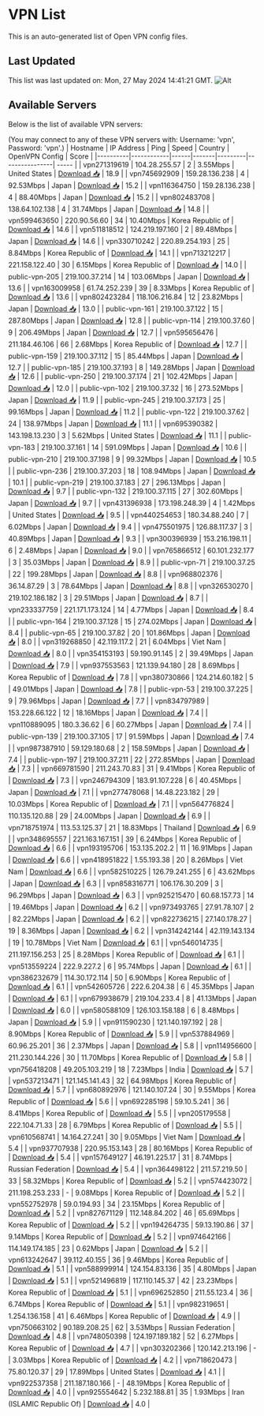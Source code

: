 # VPN List

This is an auto-generated list of Open VPN config files.

## Last Updated

This list was last updated on: Mon, 27 May 2024 14:41:21 GMT.
![Alt](https://repobeats.axiom.co/api/embed/186b98318ef1479477931607c1ad7d823f12451f.svg "Repobeats analytics image")

## Available Servers

Below is the list of available VPN servers:

(You may connect to any of these VPN servers with: Username: 'vpn', Password: 'vpn'.)
| Hostname | IP Address | Ping | Speed | Country | OpenVPN Config | Score |
|----------|------------|------|-------|---------|----------------| ----- |
| vpn271319619 | 104.28.255.57 | 2 | 3.55Mbps | United States | [Download 📥](./configs/server_0_US.ovpn) | 18.9 |
| vpn745692909 | 159.28.136.238 | 4 | 92.53Mbps | Japan | [Download 📥](./configs/server_1_JP.ovpn) | 15.2 |
| vpn116364750 | 159.28.136.238 | 4 | 88.40Mbps | Japan | [Download 📥](./configs/server_2_JP.ovpn) | 15.2 |
| vpn802483708 | 138.64.102.138 | 4 | 31.74Mbps | Japan | [Download 📥](./configs/server_3_JP.ovpn) | 14.8 |
| vpn599463650 | 220.90.56.60 | 34 | 10.40Mbps | Korea Republic of | [Download 📥](./configs/server_4_KR.ovpn) | 14.6 |
| vpn511818512 | 124.219.197.160 | 2 | 89.48Mbps | Japan | [Download 📥](./configs/server_5_JP.ovpn) | 14.6 |
| vpn330710242 | 220.89.254.193 | 25 | 8.84Mbps | Korea Republic of | [Download 📥](./configs/server_6_KR.ovpn) | 14.1 |
| vpn713212217 | 221.158.122.40 | 30 | 6.15Mbps | Korea Republic of | [Download 📥](./configs/server_7_KR.ovpn) | 14.0 |
| public-vpn-205 | 219.100.37.214 | 14 | 103.06Mbps | Japan | [Download 📥](./configs/server_8_JP.ovpn) | 13.6 |
| vpn163009958 | 61.74.252.239 | 39 | 8.33Mbps | Korea Republic of | [Download 📥](./configs/server_9_KR.ovpn) | 13.6 |
| vpn802423284 | 118.106.216.84 | 12 | 23.82Mbps | Japan | [Download 📥](./configs/server_10_JP.ovpn) | 13.0 |
| public-vpn-161 | 219.100.37.122 | 15 | 287.80Mbps | Japan | [Download 📥](./configs/server_11_JP.ovpn) | 12.8 |
| public-vpn-114 | 219.100.37.60 | 9 | 206.49Mbps | Japan | [Download 📥](./configs/server_12_JP.ovpn) | 12.7 |
| vpn595656476 | 211.184.46.106 | 66 | 2.68Mbps | Korea Republic of | [Download 📥](./configs/server_13_KR.ovpn) | 12.7 |
| public-vpn-159 | 219.100.37.112 | 15 | 85.44Mbps | Japan | [Download 📥](./configs/server_14_JP.ovpn) | 12.7 |
| public-vpn-185 | 219.100.37.193 | 8 | 149.28Mbps | Japan | [Download 📥](./configs/server_15_JP.ovpn) | 12.6 |
| public-vpn-250 | 219.100.37.174 | 21 | 102.42Mbps | Japan | [Download 📥](./configs/server_16_JP.ovpn) | 12.0 |
| public-vpn-102 | 219.100.37.32 | 16 | 273.52Mbps | Japan | [Download 📥](./configs/server_17_JP.ovpn) | 11.9 |
| public-vpn-245 | 219.100.37.173 | 25 | 99.16Mbps | Japan | [Download 📥](./configs/server_18_JP.ovpn) | 11.2 |
| public-vpn-122 | 219.100.37.62 | 24 | 138.97Mbps | Japan | [Download 📥](./configs/server_19_JP.ovpn) | 11.1 |
| vpn695390382 | 143.198.13.230 | 3 | 5.62Mbps | United States | [Download 📥](./configs/server_20_US.ovpn) | 11.1 |
| public-vpn-183 | 219.100.37.161 | 14 | 591.09Mbps | Japan | [Download 📥](./configs/server_21_JP.ovpn) | 10.6 |
| public-vpn-210 | 219.100.37.198 | 9 | 99.32Mbps | Japan | [Download 📥](./configs/server_22_JP.ovpn) | 10.5 |
| public-vpn-236 | 219.100.37.203 | 18 | 108.94Mbps | Japan | [Download 📥](./configs/server_23_JP.ovpn) | 10.1 |
| public-vpn-219 | 219.100.37.183 | 27 | 296.13Mbps | Japan | [Download 📥](./configs/server_24_JP.ovpn) | 9.7 |
| public-vpn-132 | 219.100.37.115 | 27 | 302.60Mbps | Japan | [Download 📥](./configs/server_25_JP.ovpn) | 9.7 |
| vpn431396938 | 173.198.248.39 | 4 | 1.42Mbps | United States | [Download 📥](./configs/server_26_US.ovpn) | 9.5 |
| vpn440254653 | 180.34.88.240 | 7 | 6.02Mbps | Japan | [Download 📥](./configs/server_27_JP.ovpn) | 9.4 |
| vpn475501975 | 126.88.117.37 | 3 | 40.89Mbps | Japan | [Download 📥](./configs/server_28_JP.ovpn) | 9.3 |
| vpn300396939 | 153.216.198.11 | 6 | 2.48Mbps | Japan | [Download 📥](./configs/server_29_JP.ovpn) | 9.0 |
| vpn765866512 | 60.101.232.177 | 3 | 35.03Mbps | Japan | [Download 📥](./configs/server_30_JP.ovpn) | 8.9 |
| public-vpn-71 | 219.100.37.25 | 22 | 199.28Mbps | Japan | [Download 📥](./configs/server_31_JP.ovpn) | 8.8 |
| vpn968802376 | 36.14.87.29 | 3 | 78.64Mbps | Japan | [Download 📥](./configs/server_32_JP.ovpn) | 8.8 |
| vpn326530270 | 219.102.186.182 | 3 | 29.51Mbps | Japan | [Download 📥](./configs/server_33_JP.ovpn) | 8.7 |
| vpn233337759 | 221.171.173.124 | 14 | 4.77Mbps | Japan | [Download 📥](./configs/server_34_JP.ovpn) | 8.4 |
| public-vpn-164 | 219.100.37.128 | 15 | 274.02Mbps | Japan | [Download 📥](./configs/server_35_JP.ovpn) | 8.4 |
| public-vpn-65 | 219.100.37.82 | 20 | 101.86Mbps | Japan | [Download 📥](./configs/server_36_JP.ovpn) | 8.0 |
| vpn319268850 | 42.119.117.2 | 21 | 6.04Mbps | Viet Nam | [Download 📥](./configs/server_37_VN.ovpn) | 8.0 |
| vpn354153193 | 59.190.91.145 | 2 | 39.49Mbps | Japan | [Download 📥](./configs/server_38_JP.ovpn) | 7.9 |
| vpn937553563 | 121.139.94.180 | 28 | 8.69Mbps | Korea Republic of | [Download 📥](./configs/server_39_KR.ovpn) | 7.8 |
| vpn380730866 | 124.214.60.182 | 5 | 49.01Mbps | Japan | [Download 📥](./configs/server_40_JP.ovpn) | 7.8 |
| public-vpn-53 | 219.100.37.225 | 9 | 79.96Mbps | Japan | [Download 📥](./configs/server_41_JP.ovpn) | 7.7 |
| vpn834797989 | 153.228.66.122 | 12 | 18.16Mbps | Japan | [Download 📥](./configs/server_42_JP.ovpn) | 7.4 |
| vpn110889095 | 180.3.36.62 | 6 | 60.27Mbps | Japan | [Download 📥](./configs/server_43_JP.ovpn) | 7.4 |
| public-vpn-139 | 219.100.37.105 | 17 | 91.59Mbps | Japan | [Download 📥](./configs/server_44_JP.ovpn) | 7.4 |
| vpn987387910 | 59.129.180.68 | 2 | 158.59Mbps | Japan | [Download 📥](./configs/server_45_JP.ovpn) | 7.4 |
| public-vpn-197 | 219.100.37.211 | 22 | 272.85Mbps | Japan | [Download 📥](./configs/server_46_JP.ovpn) | 7.3 |
| vpn669781590 | 211.243.70.83 | 31 | 9.41Mbps | Korea Republic of | [Download 📥](./configs/server_47_KR.ovpn) | 7.3 |
| vpn246794309 | 183.91.107.228 | 6 | 40.45Mbps | Japan | [Download 📥](./configs/server_48_JP.ovpn) | 7.1 |
| vpn277478068 | 14.48.223.182 | 29 | 10.03Mbps | Korea Republic of | [Download 📥](./configs/server_49_KR.ovpn) | 7.1 |
| vpn564776824 | 110.135.120.88 | 29 | 24.00Mbps | Japan | [Download 📥](./configs/server_50_JP.ovpn) | 6.9 |
| vpn718751974 | 113.53.125.37 | 21 | 18.83Mbps | Thailand | [Download 📥](./configs/server_51_TH.ovpn) | 6.9 |
| vpn348695557 | 221.163.167.151 | 39 | 6.24Mbps | Korea Republic of | [Download 📥](./configs/server_52_KR.ovpn) | 6.6 |
| vpn193195706 | 153.135.202.2 | 11 | 16.91Mbps | Japan | [Download 📥](./configs/server_53_JP.ovpn) | 6.6 |
| vpn418951822 | 1.55.193.38 | 20 | 8.26Mbps | Viet Nam | [Download 📥](./configs/server_54_VN.ovpn) | 6.6 |
| vpn582510225 | 126.79.241.255 | 6 | 43.62Mbps | Japan | [Download 📥](./configs/server_55_JP.ovpn) | 6.3 |
| vpn858316771 | 106.176.30.209 | 3 | 96.29Mbps | Japan | [Download 📥](./configs/server_56_JP.ovpn) | 6.3 |
| vpn925215470 | 60.68.157.73 | 14 | 19.46Mbps | Japan | [Download 📥](./configs/server_57_JP.ovpn) | 6.2 |
| vpn973493765 | 27.91.78.107 | 2 | 82.22Mbps | Japan | [Download 📥](./configs/server_58_JP.ovpn) | 6.2 |
| vpn822736215 | 27.140.178.27 | 19 | 8.36Mbps | Japan | [Download 📥](./configs/server_59_JP.ovpn) | 6.2 |
| vpn314242144 | 42.119.143.134 | 19 | 10.78Mbps | Viet Nam | [Download 📥](./configs/server_60_VN.ovpn) | 6.1 |
| vpn546014735 | 211.197.156.253 | 25 | 8.28Mbps | Korea Republic of | [Download 📥](./configs/server_61_KR.ovpn) | 6.1 |
| vpn513559224 | 222.9.227.2 | 6 | 95.74Mbps | Japan | [Download 📥](./configs/server_62_JP.ovpn) | 6.1 |
| vpn386232679 | 114.30.172.114 | 50 | 6.90Mbps | Korea Republic of | [Download 📥](./configs/server_63_KR.ovpn) | 6.1 |
| vpn542605726 | 222.6.204.38 | 6 | 45.35Mbps | Japan | [Download 📥](./configs/server_64_JP.ovpn) | 6.1 |
| vpn679938679 | 219.104.233.4 | 8 | 41.13Mbps | Japan | [Download 📥](./configs/server_65_JP.ovpn) | 6.0 |
| vpn580588109 | 126.103.158.188 | 6 | 8.48Mbps | Japan | [Download 📥](./configs/server_66_JP.ovpn) | 5.9 |
| vpn911590230 | 121.140.197.192 | 28 | 8.90Mbps | Korea Republic of | [Download 📥](./configs/server_67_KR.ovpn) | 5.9 |
| vpn537884969 | 60.96.25.201 | 36 | 2.37Mbps | Japan | [Download 📥](./configs/server_68_JP.ovpn) | 5.8 |
| vpn114956600 | 211.230.144.226 | 30 | 11.70Mbps | Korea Republic of | [Download 📥](./configs/server_69_KR.ovpn) | 5.8 |
| vpn756418208 | 49.205.103.219 | 18 | 7.23Mbps | India | [Download 📥](./configs/server_70_IN.ovpn) | 5.7 |
| vpn537213471 | 121.145.141.43 | 32 | 64.98Mbps | Korea Republic of | [Download 📥](./configs/server_71_KR.ovpn) | 5.7 |
| vpn680892976 | 121.140.107.24 | 30 | 9.55Mbps | Korea Republic of | [Download 📥](./configs/server_72_KR.ovpn) | 5.6 |
| vpn692285198 | 59.10.5.241 | 36 | 8.41Mbps | Korea Republic of | [Download 📥](./configs/server_73_KR.ovpn) | 5.5 |
| vpn205179558 | 222.104.71.33 | 28 | 6.79Mbps | Korea Republic of | [Download 📥](./configs/server_74_KR.ovpn) | 5.5 |
| vpn610568741 | 14.164.27.241 | 30 | 9.05Mbps | Viet Nam | [Download 📥](./configs/server_75_VN.ovpn) | 5.4 |
| vpn937707938 | 220.95.153.143 | 28 | 80.16Mbps | Korea Republic of | [Download 📥](./configs/server_76_KR.ovpn) | 5.4 |
| vpn157649127 | 46.191.225.17 | 31 | 8.74Mbps | Russian Federation | [Download 📥](./configs/server_77_RU.ovpn) | 5.4 |
| vpn364498122 | 211.57.219.50 | 33 | 58.32Mbps | Korea Republic of | [Download 📥](./configs/server_78_KR.ovpn) | 5.2 |
| vpn574423072 | 211.198.253.233 | - | 9.08Mbps | Korea Republic of | [Download 📥](./configs/server_79_KR.ovpn) | 5.2 |
| vpn552752978 | 59.0.194.93 | 34 | 23.15Mbps | Korea Republic of | [Download 📥](./configs/server_80_KR.ovpn) | 5.2 |
| vpn827671129 | 112.148.84.202 | 46 | 65.69Mbps | Korea Republic of | [Download 📥](./configs/server_81_KR.ovpn) | 5.2 |
| vpn194264735 | 59.13.190.86 | 37 | 9.14Mbps | Korea Republic of | [Download 📥](./configs/server_82_KR.ovpn) | 5.2 |
| vpn974642166 | 114.149.174.185 | 23 | 0.62Mbps | Japan | [Download 📥](./configs/server_83_JP.ovpn) | 5.2 |
| vpn613242647 | 39.112.40.155 | 36 | 9.46Mbps | Korea Republic of | [Download 📥](./configs/server_84_KR.ovpn) | 5.1 |
| vpn588999914 | 124.154.83.136 | 35 | 4.80Mbps | Japan | [Download 📥](./configs/server_85_JP.ovpn) | 5.1 |
| vpn521496819 | 117.110.145.37 | 42 | 23.23Mbps | Korea Republic of | [Download 📥](./configs/server_86_KR.ovpn) | 5.1 |
| vpn696252850 | 211.55.123.4 | 36 | 6.74Mbps | Korea Republic of | [Download 📥](./configs/server_87_KR.ovpn) | 5.1 |
| vpn982319651 | 1.254.136.158 | 41 | 6.46Mbps | Korea Republic of | [Download 📥](./configs/server_88_KR.ovpn) | 4.9 |
| vpn750663102 | 90.189.208.25 | 62 | 3.53Mbps | Russian Federation | [Download 📥](./configs/server_89_RU.ovpn) | 4.8 |
| vpn748050398 | 124.197.189.182 | 52 | 6.27Mbps | Korea Republic of | [Download 📥](./configs/server_90_KR.ovpn) | 4.7 |
| vpn303202366 | 120.142.213.196 | - | 3.03Mbps | Korea Republic of | [Download 📥](./configs/server_91_KR.ovpn) | 4.2 |
| vpn718620473 | 75.80.120.37 | 29 | 17.89Mbps | United States | [Download 📥](./configs/server_92_US.ovpn) | 4.1 |
| vpn922537358 | 211.187.180.166 | - | 48.19Mbps | Korea Republic of | [Download 📥](./configs/server_93_KR.ovpn) | 4.0 |
| vpn925554642 | 5.232.188.81 | 35 | 1.93Mbps | Iran (ISLAMIC Republic Of) | [Download 📥](./configs/server_94_IR.ovpn) | 4.0 |

